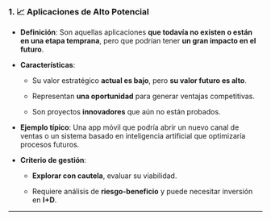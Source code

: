 ### 1. 📈 Aplicaciones de Alto Potencial

- **Definición**: Son aquellas aplicaciones **que todavía no existen o están en una etapa temprana**, pero que podrían tener **un gran impacto en el futuro**.
    
- **Características**:
    
    - Su valor estratégico **actual es bajo**, pero **su valor futuro es alto**.
        
    - Representan **una oportunidad** para generar ventajas competitivas.
        
    - Son proyectos **innovadores** que aún no están probados.
        
- **Ejemplo típico**: Una app móvil que podría abrir un nuevo canal de ventas o un sistema basado en inteligencia artificial que optimizaría procesos futuros.
    
- **Criterio de gestión**:
    
    - **Explorar con cautela**, evaluar su viabilidad.
        
    - Requiere análisis de **riesgo-beneficio** y puede necesitar inversión en **I+D**.
        

---
